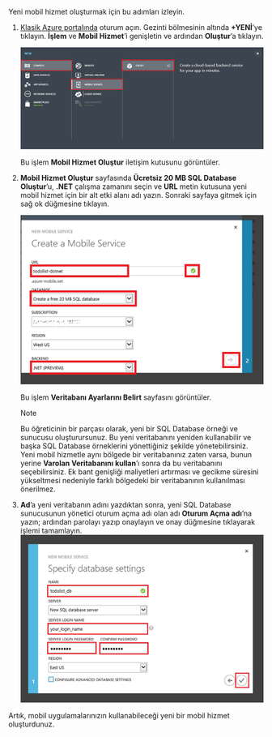 
Yeni mobil hizmet oluşturmak için bu adımları izleyin.

1. [Klasik Azure portalında](https://manage.windowsazure.com/) oturum açın. Gezinti bölmesinin altında **+YENİ**’ye tıklayın. **İşlem** ve **Mobil Hizmet**’i genişletin ve ardından **Oluştur**’a tıklayın.
   
   ![](./media/mobile-services-dotnet-backend-create-new-service/mobile-create.png)
   
   Bu işlem **Mobil Hizmet Oluştur** iletişim kutusunu görüntüler.
2. **Mobil Hizmet Oluştur** sayfasında **Ücretsiz 20 MB SQL Database Oluştur**’u, **.NET** çalışma zamanını seçin ve **URL** metin kutusuna yeni mobil hizmet için bir alt etki alanı adı yazın. Sonraki sayfaya gitmek için sağ ok düğmesine tıklayın.
   
   ![](./media/mobile-services-dotnet-backend-create-new-service/mobile-create-page1.png)
   
   Bu işlem **Veritabanı Ayarlarını Belirt** sayfasını görüntüler.
   
   > [!NOTE]
   > Bu öğreticinin bir parçası olarak, yeni bir SQL Database örneği ve sunucusu oluşturursunuz. Bu yeni veritabanını yeniden kullanabilir ve başka SQL Database örneklerini yönettiğiniz şekilde yönetebilirsiniz. Yeni mobil hizmetle aynı bölgede bir veritabanınız zaten varsa, bunun yerine **Varolan Veritabanını kullan**’ı sonra da bu veritabanını seçebilirsiniz. Ek bant genişliği maliyetleri artırması ve gecikme süresini yükseltmesi nedeniyle farklı bölgedeki bir veritabanının kullanılması önerilmez.
   > 
   > 
3. **Ad**’a yeni veritabanın adını yazdıktan sonra, yeni SQL Database sunucusunun yönetici oturum açma adı olan adı **Oturum Açma adı**’na yazın; ardından parolayı yazıp onaylayın ve onay düğmesine tıklayarak işlemi tamamlayın.
   ![](./media/mobile-services-dotnet-backend-create-new-service/mobile-create-page2.png)

Artık, mobil uygulamalarınızın kullanabileceği yeni bir mobil hizmet oluşturdunuz.

<!--HONumber=Sep16_HO3-->


